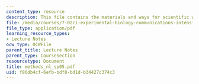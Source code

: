 ```yaml
---
content_type: resource
description: This file contains the materials and ways for scientific writing.
file: /media/courses/7-02ci-experimental-biology-communications-intensive-spring-2005/f86db4cf6efbbdf8bd1db34427c374c3_methods_nl_sp05.pdf
file_type: application/pdf
learning_resource_types:
- Lecture Notes
ocw_type: OCWFile
parent_title: Lecture Notes
parent_type: CourseSection
resourcetype: Document
title: methods_nl_sp05.pdf
uid: f86db4cf-6efb-bdf8-bd1d-b34427c374c3
---
```

